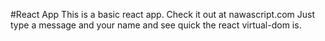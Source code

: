 #React App
This is a basic react app.
Check it out at nawascript.com
Just type a message and your name and see quick the react virtual-dom is.
